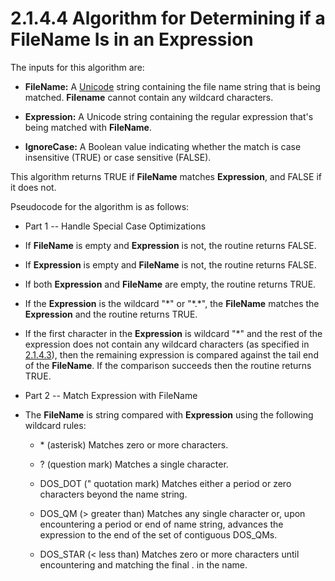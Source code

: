 <html dir="LTR" xmlns:mshelp="http://msdn.microsoft.com/mshelp" xmlns:ddue="http://ddue.schemas.microsoft.com/authoring/2003/5" xmlns:xlink="http://www.w3.org/1999/xlink" xmlns:tool="http://www.microsoft.com/tooltip">
    <head>
        <meta http-equiv="Content-Type" content="text/html; CHARSET=utf-8"></meta>
        <meta name="save" content="history"></meta>
        <title>2.1.4.4 Algorithm for Determining if a FileName Is in an Expression</title>
        <xml>
            <mshelp:toctitle title="2.1.4.4 Algorithm for Determining if a FileName Is in an Expression"></mshelp:toctitle>
            <mshelp:rltitle title="[MS-FSA]: Algorithm for Determining if a FileName Is in an Expression"></mshelp:rltitle>
            <mshelp:keyword index="A" term="0b034646-4e23-4874-8488-2adac231ff23"></mshelp:keyword>
            <mshelp:attr name="DCSext.ContentType" value="open specification"></mshelp:attr>
            <mshelp:attr name="AssetID" value="0b034646-4e23-4874-8488-2adac231ff23"></mshelp:attr>
            <mshelp:attr name="TopicType" value="kbRef"></mshelp:attr>
            <mshelp:attr name="DCSext.Title" value="[MS-FSA]: Algorithm for Determining if a FileName Is in an Expression" />
        </xml>
    </head>
    <body>
        <div id="header">
            <h1 class="heading">2.1.4.4 Algorithm for Determining if a FileName Is in an Expression</h1>
        </div>
        <div id="mainSection">
            <div id="mainBody">
                <div id="allHistory" class="saveHistory"></div>
                <div id="sectionSection0" class="section" name="collapseableSection">
                    

<p>The inputs for this algorithm are:</p>

<ul><li><p><span><span> 
</span></span><b>FileName:</b> A <a href="682f0f59-385c-4351-b81a-3b234f53db03.html#gt_c305d0ab-8b94-461a-bd76-13b40cb8c4d8">Unicode</a> string containing
the file name string that is being matched. <b>Filename</b> cannot contain any
wildcard characters.</p>

</li><li><p><span><span> 
</span></span><b>Expression:</b> A Unicode string containing the regular
expression that's being matched with <b>FileName</b>.</p>

</li><li><p><span><span> 
</span></span><b>IgnoreCase:</b> A Boolean value indicating whether the match
is case insensitive (TRUE) or case sensitive (FALSE).</p>

</li></ul><p>This algorithm returns TRUE if <b>FileName</b> matches <b>Expression</b>,
and FALSE if it does not.</p>

<p>Pseudocode for the algorithm is as follows:</p>

<ul><li><p><span><span> 
</span></span>Part 1 -- Handle Special Case Optimizations</p>

</li><li><p><span><span> 
</span></span>If <b>FileName</b> is empty and <b>Expression</b> is not, the
routine returns FALSE.</p>

</li><li><p><span><span> 
</span></span>If <b>Expression</b> is empty and <b>FileName</b> is not, the
routine returns FALSE.</p>

</li><li><p><span><span> 
</span></span>If both <b>Expression</b> and <b>FileName</b> are empty, the
routine returns TRUE.</p>

</li><li><p><span><span> 
</span></span>If the <b>Expression</b> is the wildcard &quot;*&quot; or
&quot;*.*&quot;, the <b>FileName</b> matches the <b>Expression</b> and the
routine returns TRUE.</p>

</li><li><p><span><span> 
</span></span>If the first character in the <b>Expression</b> is wildcard
&quot;*&quot; and the rest of the expression does not contain any wildcard
characters (as specified in <a href="5d6afc6c-49f2-4fd6-8498-5ebda168772f.html">2.1.4.3</a>),
then the remaining expression is compared against the tail end of the <b>FileName</b>.
If the comparison succeeds then the routine returns TRUE.</p>

</li><li><p><span><span> 
</span></span>Part 2 -- Match Expression with FileName</p>

</li><li><p><span><span> 
</span></span>The <b>FileName</b> is string compared with <b>Expression</b>
using the following wildcard rules:</p>

<ul><li><p><span><span>  </span></span>*
(asterisk) Matches zero or more characters.</p>

</li><li><p><span><span>  </span></span>?
(question mark) Matches a single character.</p>

</li><li><p><span><span>  </span></span>DOS_DOT
(&quot; quotation mark) Matches either a period or zero characters beyond the
name string.</p>

</li><li><p><span><span>  </span></span>DOS_QM
(&gt; greater than) Matches any single character or, upon encountering a period
or end of name string, advances the expression to the end of the set of
contiguous DOS_QMs.</p>

</li><li><p><span><span>  </span></span>DOS_STAR
(&lt; less than) Matches zero or more characters until encountering and
matching the final . in the name.</p>

</li></ul></li></ul>
                </div>
            </div>
        </div>
    </body>
</html>